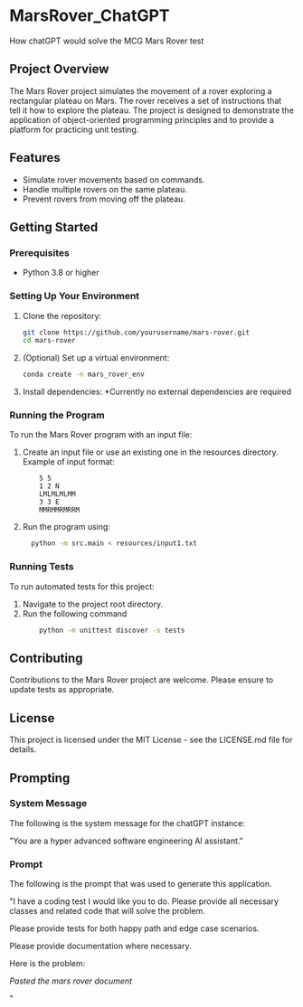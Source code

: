 # MarsRover_ChatGPT
How chatGPT would solve the MCG Mars Rover test

## Project Overview  
The Mars Rover project simulates the movement of a rover exploring a rectangular plateau on Mars. The rover receives a set of instructions that tell it how to explore the plateau. The project is designed to demonstrate the application of object-oriented programming principles and to provide a platform for practicing unit testing.  
  
## Features  
- Simulate rover movements based on commands.  
- Handle multiple rovers on the same plateau.  
- Prevent rovers from moving off the plateau.  
  
## Getting Started  
  
### Prerequisites  
- Python 3.8 or higher  
  
### Setting Up Your Environment  
1. Clone the repository:  
   ```bash  
   git clone https://github.com/yourusername/mars-rover.git  
   cd mars-rover
   ```
   
2. (Optional) Set up a virtual environment:
    ```bash
   conda create -n mars_rover_env
    ```
   
3. Install dependencies:
     *Currently no external dependencies are required

### Running the Program
To run the Mars Rover program with an input file:
1. Create an input file or use an existing one in the resources directory. Example of input format:
    ```
        5 5  
        1 2 N  
        LMLMLMLMM  
        3 3 E  
        MMRMMRMRRM
   ```
2. Run the program using:
    ```bash
      python -m src.main < resources/input1.txt 
    ```

### Running Tests
To run automated tests for this project:
1. Navigate to the project root directory.
2. Run the following command
    ```bash
        python -m unittest discover -s tests
   ```
   
## Contributing
Contributions to the Mars Rover project are welcome. Please ensure to update tests as appropriate.

## License
This project is licensed under the MIT License - see the LICENSE.md file for details.

## Prompting
### System Message
The following is the system message for the chatGPT instance:

"You are a hyper advanced software engineering AI assistant."


### Prompt
The following is the prompt that was used to generate this application. 

"I have a coding test I would like you to do. Please provide all necessary classes and related code that will solve the problem.

Please provide tests for both happy path and edge case scenarios.

Please provide documentation where necessary.

Here is the problem:

_Pasted the mars rover document_

"